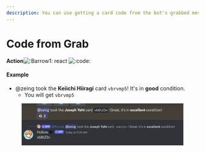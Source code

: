```yaml
---
description: You can use getting a card code from the bot's grabbed message
---
```


# Code from Grab

**Action**![:Barrow1:](https://cdn.discordapp.com/emojis/1207283329859325952.gif?size=96\&quality=lossless) react <img src="https://cdn.discordapp.com/emojis/1244350927704686603.webp?size=96&#x26;quality=lossless" alt=":code:" data-size="line">

#### Example

* @zeing took the **Keiichi Hiiragi** card `vbrvmp5`! It's in **good** condition.
  * You will get `vbrvmp5`

<figure><img src="../.gitbook/assets/image.png" alt=""><figcaption></figcaption></figure>
